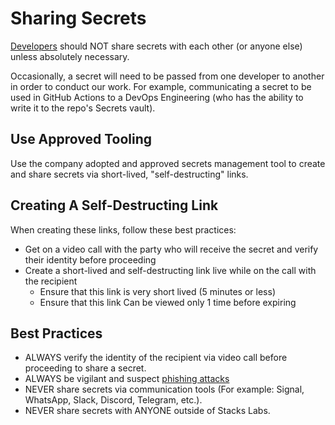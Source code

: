 # Sharing Secrets

[Developers](./devs.md) should NOT share secrets with each other (or anyone else) unless absolutely necessary.

Occasionally, a secret will need to be passed from one developer to another in order to conduct our work. For example, communicating a secret to be used in GitHub Actions to a DevOps Engineering (who has the ability to write it to the repo's Secrets vault).

## Use Approved Tooling

Use the company adopted and approved secrets management tool to create and share secrets via short-lived, "self-destructing" links.

## Creating A Self-Destructing Link

When creating these links, follow these best practices:

- Get on a video call with the party who will receive the secret and verify their identity before proceeding
- Create a short-lived and self-destructing link live while on the call with the recipient
  - Ensure that this link is very short lived (5 minutes or less)
  - Ensure that this link Can be viewed only 1 time before expiring

## Best Practices

- ALWAYS verify the identity of the recipient via video call before proceeding to share a secret.
- ALWAYS be vigilant and suspect [phishing attacks](./phishing.md)
- NEVER share secrets via communication tools (For example: Signal, WhatsApp, Slack, Discord, Telegram, etc.).
- NEVER share secrets with ANYONE outside of Stacks Labs.
